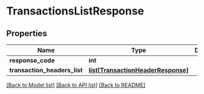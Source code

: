 # TransactionsListResponse

## Properties
Name | Type | Description | Notes
------------ | ------------- | ------------- | -------------
**response_code** | **int** |  | [optional] 
**transaction_headers_list** | [**list[TransactionHeaderResponse]**](TransactionHeaderResponse.md) |  | [optional] 

[[Back to Model list]](../README.md#documentation-for-models) [[Back to API list]](../README.md#documentation-for-api-endpoints) [[Back to README]](../README.md)


